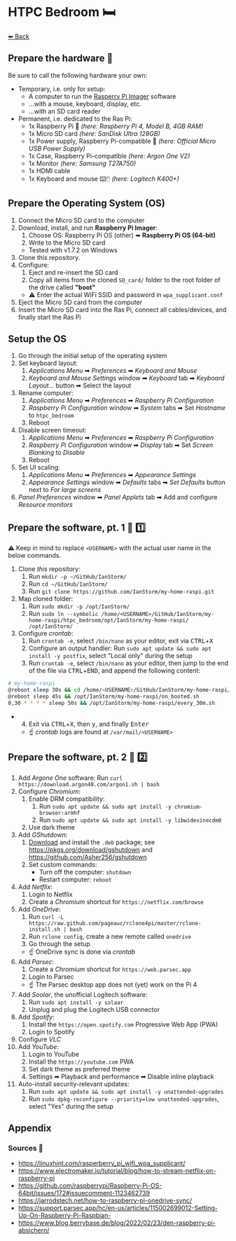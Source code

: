 # HTPC Bedroom 🛏️

[⬅ Back](../README.md)


## Prepare the hardware 🧰

Be sure to call the following hardware your own:

* Temporary, i.e. only for setup:
	* A computer to run the [Rasperry Pi Imager](https://www.raspberrypi.org/downloads/) software
	* ...with a mouse, keyboard, display, etc.
	* ...with an SD card reader
* Permanent, i.e. dedicated to the Ras Pi:
	* 1x Raspberry Pi 🥧 *(here: Raspberry Pi 4, Model B, 4GB RAM)*
	* 1x Micro SD card *(here: SanDisk Ultra 128GB)*
	* 1x Power supply, Raspberry Pi-compatible 🔌 *(here: Official Micro USB Power Supply)*
	* 1x Case, Raspberry Pi-compatible *(here: Argon One V2)*
	* 1x Monitor *(here: Samsung T27A750)*
	* 1x HDMI cable
	* 1x Keyboard and mouse ⌨️🖱️ *(here: Logitech K400+)*


## Prepare the Operating System (OS)

1. Connect the Micro SD card to the computer
2. Download, install, and run **Raspberry Pi Imager**:
	1. Choose OS: Raspberry Pi OS (other) ➡ **Raspberry Pi OS (64-bit)**
	2. Write to the Micro SD card
	* Tested with v1.7.2 on Windows
2. Clone this repository.
2. Configure:
	1. Eject and re-insert the SD card
	2. Copy all items from the cloned `SD_card/` folder to the root folder of the drive called **"boot"**
	* ⚠️ Enter the actual WiFi SSID and password in `wpa_supplicant.conf`
2. Eject the Micro SD card from the computer
2. Insert the Micro SD card into the Ras Pi, connect all cables/devices, and finally start the Ras Pi


## Setup the OS

1. Go through the initial setup of the operating system
2. Set keyboard layout:
	1. _Applications Menu_ ➡ _Preferences_ ➡ _Keyboard and Mouse_
	2. _Keyboard and Mouse Settings_ window ➡ _Keyboard_ tab ➡ _Keyboard Layout…_ button ➡ Select the layout
2. Rename computer:
	1. _Applications Menu_ ➡ _Preferences_ ➡ _Raspberry Pi Configuration_
	2. _Raspberry Pi Configuration_ window ➡ _System_ tabs ➡ Set _Hostname_ to `htpc_bedroom`
	2. Reboot
2. Disable screen timeout:
	1. _Applications Menu_ ➡ _Preferences_ ➡ _Raspberry Pi Configuration_
	2. _Raspberry Pi Configuration_ window ➡ _Display_ tab ➡ Set _Screen Blanking_ to _Disable_
	2. Reboot
2. Set UI scaling:
	1. _Applications Menu_ ➡ _Preferences_ ➡ _Appearance Settings_
	2. _Appearance Settings_ window ➡ _Defaults_ tabs ➡ _Set Defaults_ button next to _For large screens_
2. _Panel Preferences_ window ➡ _Panel Applets_ tab ➡ Add and configure _Resource monitors_


## Prepare the software, pt. 1 🦙 1️⃣

⚠️ Keep in mind to replace `<USERNAME>` with the actual user name in the below commands.

1. Clone _this_ repository:
	1. Run `mkdir -p ~/GitHub/IanStorm/`
	2. Run `cd ~/GitHub/IanStorm/`
	2. Run `git clone https://github.com/IanStorm/my-home-raspi.git`
2. Map cloned folder:
	1. Run `sudo mkdir -p /opt/IanStorm/`
	2. Run `sudo ln --symbolic /home/<USERNAME>/GitHub/IanStorm/my-home-raspi/htpc_bedroom/opt/IanStorm/my-home-raspi/ /opt/IanStorm/`
2. Configure _crontab_:
	1. Run `crontab -e`, select `/bin/nano` as your editor, exit via <kbd>CTRL</kbd>+<kbd>X</kbd>
	2. Configure an output handler: Run `sudo apt update && sudo apt install -y postfix`, select "Local only" during the setup
	2. Run `crontab -e`, select `/bin/nano` as your editor, then jump to the end of the file via <kbd>CTRL</kbd>+<kbd>END</kbd>, and append the following content:
```sh
# my-home-raspi
@reboot sleep 30s && cd /home/<USERNAME>/GitHub/IanStorm/my-home-raspi/ && git reset --hard && git pull
@reboot sleep 45s && /opt/IanStorm/my-home-raspi/on_booted.sh
0,30 * * * * sleep 50s && /opt/IanStorm/my-home-raspi/every_30m.sh
```
*
	4. Exit via <kbd>CTRL</kbd>+<kbd>X</kbd>, then <kbd>y</kbd>, and finally <kbd>Enter</kbd>
	* ☝ _crontab_ logs are found at `/var/mail/<USERNAME>`


## Prepare the software, pt. 2 🦙 2️⃣

1. Add _Argone One_ software: Run `curl https://download.argon40.com/argon1.sh | bash`
2. Configure _Chromium_:
	1. Enable DRM compatibility:
		1. Run `sudo apt update && sudo apt install -y chromium-browser:armhf`
		2. Run `sudo apt update && sudo apt install -y libwidevinecdm0`
	2. Use dark theme
2. Add _GShutdown_:
	1. [Download](http://ports.ubuntu.com/pool/universe/g/gshutdown/gshutdown_0.2-0ubuntu9_arm64.deb) and install the `.deb` package; see https://pkgs.org/download/gshutdown and https://github.com/Asher256/gshutdown
	2. Set custom commands:
		* Turn off the computer: `shutdown`
		* Restart computer: `reboot`
2. Add _Netflix_:
	1. Login to Netflix
	2. Create a _Chromium_ shortcut for `https://netflix.com/browse`
2. Add _OneDrive_:
	1. Run `curl -L https://raw.github.com/pageauc/rclone4pi/master/rclone-install.sh | bash`
	2. Run `rclone config`, create a new remote called `onedrive`
	2. Go through the setup
	* ☝ OneDrive sync is done via _crontab_
2. Add _Parsec_:
	1. Create a _Chromium_ shortcut for `https://web.parsec.app`
	2. Login to Parsec
	* ☝ The Parsec desktop app does not (yet) work on the Pi 4
2. Add _Soolar_, the unofficial Logitech software:
	1. Run `sudo apt install -y solaar`
	2. Unplug and plug the Logitech USB connector
2. Add _Spotify_:
	1. Install the `https://open.spotify.com` Progressive Web App (PWA)
	2. Login to Spotify
2. Configure _VLC_
2. Add _YouTube_:
	1. Login to YouTube
	2. Install the `https://youtube.com` PWA
	2. Set dark theme as preferred theme
	2. Settings ➡ Playback and performance ➡ Disable inline playback
2. Auto-install security-relevant updates:
	1. Run `sudo apt update && sudo apt install -y unattended-upgrades`
	2. Run `sudo dpkg-reconfigure --priority=low unattended-upgrades`, select "Yes" during the setup


## Appendix


### Sources 📙

* https://linuxhint.com/rasperberry_pi_wifi_wpa_supplicant/
* https://www.electromaker.io/tutorial/blog/how-to-stream-netflix-on-raspberry-pi
* https://github.com/raspberrypi/Raspberry-Pi-OS-64bit/issues/172#issuecomment-1123462739
* https://jarrodstech.net/how-to-raspberry-pi-onedrive-sync/
* https://support.parsec.app/hc/en-us/articles/115002699012-Setting-Up-On-Raspberry-Pi-Raspbian-
* https://www.blog.berrybase.de/blog/2022/02/23/den-raspberry-pi-absichern/
